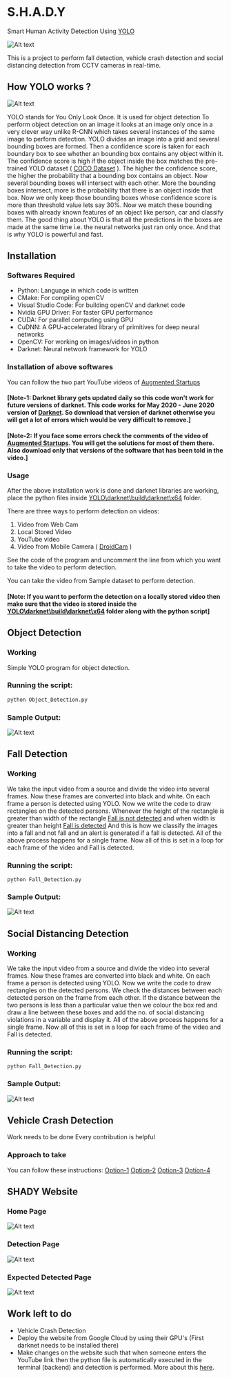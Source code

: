 # S.H.A.D.Y

Smart Human Activity Detection Using [YOLO](https://pjreddie.com/darknet/yolo/)

![Alt text](https://github.com/vibhorkrishna/S.H.A.D.Y/blob/main/SHADY%20Website/shady.PNG?raw=true)

This is a project to perform fall detection, vehicle crash detection and social distancing detection from CCTV cameras in real-time.
## How YOLO works ?

![Alt text](https://cdn-images-1.medium.com/max/1024/1*bSLNlG7crv-p-m4LVYYk3Q.png)

YOLO stands for You Only Look Once. It is used for object detection
To perform object detection on an image it looks at an image only once in a very clever way unlike R-CNN which takes several instances of the same image to perform detection. 
YOLO divides an image into a grid and several bounding boxes are formed. Then a confidence score is taken for each boundary box to see whether an bounding box contains any object within it. The confidence score is high if the object inside the box matches the pre-trained YOLO dataset ( [COCO Dataset](https://cocodataset.org/) ). The higher the confidence score, the higher the probability that a bounding box contains an object. Now several bounding boxes will intersect with each other. More the bounding boxes intersect, more is the probability that there is an object inside that box. Now we only keep those bounding boxes whose confidence score is more than threshold value lets say 30%. Now we match these bounding boxes with already known features of an object like person, car and classify them.
The good thing about YOLO is that all the predictions in the boxes are made at the same time i.e. the neural networks just ran only once.
And that is why YOLO is powerful and fast.

## Installation

### Softwares Required
* Python: Language in which code is written
* CMake: For compiling openCV
* Visual Studio Code: For building openCV and darknet code
* Nvidia GPU Driver: For faster GPU performance
* CUDA: For parallel computing using GPU
* CuDNN: A GPU-accelerated library of primitives for deep neural networks
* OpenCV: For working on images/videos in python
* Darknet: Neural network framework for YOLO
### Installation of above softwares
You can follow the two part YouTube videos of [Augmented Startups](https://www.youtube.com/watch?v=5pYh1rFnNZs&ab_channel=AugmentedStartups)
#### [Note-1: Darknet library gets updated daily so this code won't work for future versions of darknet. This code works for May 2020 - June 2020 version of [Darknet](https://github.com/AlexeyAB/darknet). So download that version of darknet otherwise you will get a lot of errors which would be very difficult to remove.]
#### [Note-2: If you face some errors check the comments of the video of [Augmented Startups](https://www.youtube.com/watch?v=5pYh1rFnNZs&ab_channel=AugmentedStartups). You will get the solutions for most of them there. Also download only that versions of the software that has been told in the video.]
### Usage
After the above installation work is done and darknet libraries are working, place the python files inside [YOLO\darknet\build\darknet\x64]() folder.

There are three ways to perform detection on videos:
1. Video from Web Cam
2. Local Stored Video
3. YouTube video
4. Video from Mobile Camera ( [DroidCam](https://www.dev47apps.com/) )

See the code of the program and uncomment the line from which you want to take the  video to perform detection.

You can take the video from Sample dataset to perform detection.
#### [Note: If you want to perform the detection on a locally stored video then make sure that the video is stored inside the [YOLO\darknet\build\darknet\x64]() folder along with the python script]

## Object Detection
### Working
Simple YOLO program for object detection.

### Running the script:
```python
python Object_Detection.py
```
### Sample Output:
![Alt text](https://miro.medium.com/max/872/1*wnr2e-W3WvYk_G51Y4oMCQ.png)
## Fall Detection
### Working
We take the input video from a source and  divide the video into several frames. Now these frames are converted into black and white. On each frame a person is detected using YOLO. 
Now we write the code to draw rectangles on the detected persons. Whenever the height of the rectangle is greater than width of the rectangle [Fall is not detected]() and when width is greater than height [Fall is detected]()
And this is how we classify the images into a fall and not fall and an alert is generated if a fall is detected.
All of the above process happens for a single frame. Now all of this is set in a loop for each frame of the video and Fall is detected.
### Running the script:
```
python Fall_Detection.py
```
### Sample Output:
![Alt text](https://media.springernature.com/original/springer-static/image/chp%3A10.1007%2F978-981-15-3383-9_2/MediaObjects/486787_1_En_2_Fig3_HTML.png)

## Social Distancing Detection
### Working
We take the input video from a source and  divide the video into several frames. Now these frames are converted into black and white. On each frame a person is detected using YOLO. 
Now we write the code to draw rectangles on the detected persons. We check the distances between each detected person on the frame from each other. If the distance between the two persons is less than a particular value then we colour the box red and draw a line between these boxes and add the no. of social distancing violations in a variable and display it. 
All of the above process happens for a single frame. Now all of this is set in a loop for each frame of the video and Fall is detected.
### Running the script:
```
python Fall_Detection.py
```
### Sample Output:
![Alt text](https://www.pyimagesearch.com/wp-content/uploads/2020/05/social_distance_detector_people_detections.jpg)

## Vehicle Crash Detection

Work needs to be done
Every contribution is helpful
### Approach to take
You can follow these instructions:
 [Option-1](https://arxiv.org/pdf/1911.10037) 
 [Option-2](https://ieeexplore.ieee.org/abstract/document/8786306) 
 [Option-3](https://ieeexplore.ieee.org/document/8832160?denied=) 
 [Option-4](https://www.hindawi.com/journals/jat/2020/9194028/) 

## SHADY Website

### Home Page
![Alt text](https://github.com/vibhorkrishna/S.H.A.D.Y/blob/main/SHADY%20Website/home.PNG?raw=true)
### Detection Page
![Alt text](https://github.com/vibhorkrishna/S.H.A.D.Y/blob/main/SHADY%20Website/detection.PNG?raw=true)
### Expected Detected Page
![Alt text](https://github.com/vibhorkrishna/S.H.A.D.Y/blob/main/SHADY%20Website/video.PNG?raw=true)

## Work left to do
* Vehicle Crash Detection
* Deploy the website from Google Cloud by using their GPU's (First darknet needs to be installed there)
* Make changes on the website such that when someone enters the YouTube link then the python file is automatically executed in the terminal (backend) and detection is performed. More about this [here](https://stackoverflow.com/questions/63721161/how-to-run-a-python-file-using-the-input-from-an-html-form-and-show-the-results).